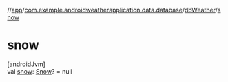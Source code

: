 //[app](../../../index.md)/[com.example.androidweatherapplication.data.database](../index.md)/[dbWeather](index.md)/[snow](snow.md)

# snow

[androidJvm]\
val [snow](snow.md): [Snow](../-snow/index.md)? = null
